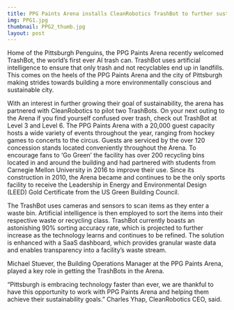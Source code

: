 ```yaml
---
title: PPG Paints Arena installs CleanRobotics TrashBot to further sustainability initiatives 
img: PPG1.jpg
thumbnail: PPG2_thumb.jpg
layout: post
---
```

Home of the Pittsburgh Penguins, the PPG Paints Arena recently welcomed TrashBot, the world’s first ever AI trash can. TrashBot uses artificial intelligence to ensure that only trash and not recyclables end up in landfills. This comes on the heels of the PPG Paints Arena and the city of Pittsburgh making strides towards building a more environmentally conscious and sustainable city. 

With an interest in further growing their goal of sustainability, the arena has partnered with CleanRobotics to pilot two TrashBots. On your next outing to the Arena if you find yourself confused over trash, check out TrashBot at Level 3 and Level 6. The PPG Paints Arena with a 20,000 guest capacity hosts a wide variety of events throughout the year, ranging from hockey games to concerts to the circus. Guests are serviced by the over 120 concession stands located conveniently throughout the Arena. To encourage fans to ‘Go Green’ the facility has over 200 recycling bins located in and around the building and had partnered with students from Carnegie Mellon University in 2016 to improve their use. Since its construction in 2010, the Arena became and continues to be the only sports facility to receive the Leadership in Energy and Environmental Design (LEED) Gold Certificate from the US Green Building Council. 

The TrashBot uses cameras and sensors to scan items as they enter a waste bin. Artificial intelligence is then employed to sort the items into their respective waste or recycling class. TrashBot currently boasts an astonishing 90% sorting accuracy rate, which is projected to further increase as the technology learns and continues to be refined. The solution is enhanced with a SaaS dashboard, which provides granular waste data and enables transparency into a facility’s waste stream.

Michael Stuever, the Building Operations Manager at the PPG Paints Arena, played a key role in getting the TrashBots in the Arena.

“Pittsburgh is embracing technology faster than ever, we are thankful to have this opportunity to work with PPG Paints Arena and helping them achieve their sustainability goals.” Charles Yhap, CleanRobotics CEO, said.

